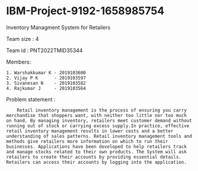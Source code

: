 # IBM-Project-9192-1658985754
Inventory Managment System for Retailers

Team size : 4

Team id   : PNT2022TMID35344

Members:

    1. Warshakkumar K - 2019103600
    2. Vijay P K      - 2019103597
    3. Sivanesan N    - 2019103582
    4. Rajkumar J     - 2019103564
    
Problem statement :

        Retail inventory management is the process of ensuring you carry merchandise that shoppers want, with neither too little nor too much on hand. By managing inventory, retailers meet customer demand without running out of stock or carrying excess supply.In practice, effective retail inventory management results in lower costs and a better understanding of sales patterns. Retail inventory management tools and methods give retailers more information on which to run their businesses. Applications have been developed to help retailers track and manage stocks related to their own products. The System will ask retailers to create their accounts by providing essential details. Retailers can access their accounts by logging into the application.

